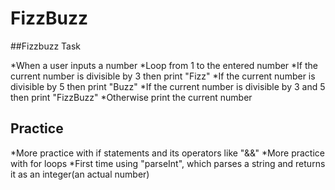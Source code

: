 # FizzBuzz

##Fizzbuzz Task

*When a user inputs a number
*Loop from 1 to the entered number
*If the current number is divisible by 3 then print "Fizz"
*If the current number is divisible by 5 then print "Buzz"
*If the current number is divisible by 3 and 5 then print "FizzBuzz"
*Otherwise print the current number

## Practice

*More practice with if statements and its operators like "&&"
*More practice with for loops
*First time using "parseInt", which parses a string and returns it as an integer(an actual number)
